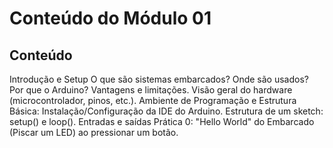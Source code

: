 # Conteúdo do Módulo 01

## Conteúdo
Introdução e Setup 
 O que são sistemas embarcados? Onde são usados?
 Por que o Arduino? Vantagens e limitações.
Visão geral do hardware (microcontrolador, pinos, etc.).
 Ambiente de Programação e Estrutura Básica:
 Instalação/Configuração da IDE do Arduino.
 Estrutura de um sketch: setup() e loop().
Entradas e saídas
 Prática 0: "Hello World" do Embarcado (Piscar um LED) ao pressionar um botão.

